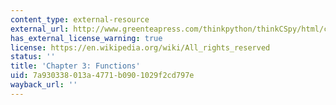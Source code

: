 ```yaml
---
content_type: external-resource
external_url: http://www.greenteapress.com/thinkpython/thinkCSpy/html/chap03.html
has_external_license_warning: true
license: https://en.wikipedia.org/wiki/All_rights_reserved
status: ''
title: 'Chapter 3: Functions'
uid: 7a930338-013a-4771-b090-1029f2cd797e
wayback_url: ''
---
```


